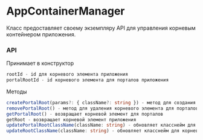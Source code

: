 # AppContainerManager

Класс предоставляет своему экземпляру API для управления корневым контейнером приложения.

### API

Принимает в конструктор

```ts
rootId - id для корневого элемента приложения
portalRootId - id корневого элемента для порталов приложения
```

Методы

```ts
createPortalRoot(params?: { className?: string }) - метод для создания корневого элемента для порталов.
removePortalRoot() - метод для удаления корневого элемента для порталов.
getPortalRoot() - возвращает корневой элемент для порталов
getRoot - возвращает корневой элемент приложения
updatePortalRootClassName(className: string) - обновляет класснейм для корневого портала
updateRootClassName(className: string) - обновляет класснейм для корневого элемента

```
